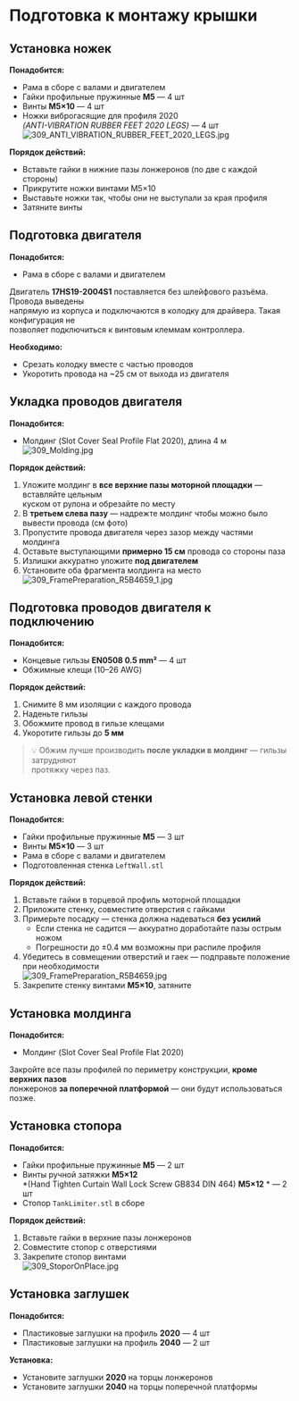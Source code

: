 # Подготовка к монтажу крышки

## Установка ножек

**Понадобится:**

- Рама в сборе с валами и двигателем  
- Гайки профильные пружинные **M5** — 4 шт  
- Винты **M5×10** — 4 шт  
- Ножки виброгасящие для профиля 2020  
  *(ANTI-VIBRATION RUBBER FEET 2020 LEGS)* — 4 шт  
  ![309_ANTI_VIBRATION_RUBBER_FEET_2020_LEGS.jpg](img/309_ANTI_VIBRATION_RUBBER_FEET_2020_LEGS.jpg)

**Порядок действий:**

- Вставьте гайки в нижние пазы лонжеронов (по две с каждой стороны)  
- Прикрутите ножки винтами M5×10  
- Выставьте ножки так, чтобы они не выступали за края профиля  
- Затяните винты

## Подготовка двигателя

**Понадобится:**

- Рама в сборе с валами и двигателем

Двигатель **17HS19-2004S1** поставляется без шлейфового разъёма. Провода выведены  
напрямую из корпуса и подключаются в колодку для драйвера. Такая конфигурация не  
позволяет подключиться к винтовым клеммам контроллера.

**Необходимо:**

- Срезать колодку вместе с частью проводов  
- Укоротить провода на ~25 см от выхода из двигателя

## Укладка проводов двигателя

**Понадобится:**

- Молдинг (Slot Cover Seal Profile Flat 2020), длина 4 м  
  ![309_Molding.jpg](img/309_Molding.jpg)

**Порядок действий:**

1. Уложите молдинг в **все верхние пазы моторной площадки** — вставляйте цельным  
   куском от рулона и обрезайте по месту  
2. В **третьем слева пазу** — надрежте молдинг чтобы можно было вывести провода (см фото)  
3. Пропустите провода двигателя через зазор между частями молдинга  
4. Оставьте выступающими **примерно 15 см** провода со стороны паза  
5. Излишки аккуратно уложите **под двигателем**  
6. Установите оба фрагмента молдинга на место  
   ![309_FramePreparation_R5B4659_1.jpg](img/309_FramePreparation_R5B4659_1.jpg)

## Подготовка проводов двигателя к подключению

**Понадобится:**

- Концевые гильзы **EN0508 0.5 mm²** — 4 шт  
- Обжимные клещи (10–26 AWG)

**Порядок действий:**

1. Снимите 8 мм изоляции с каждого провода  
2. Наденьте гильзы  
3. Обожмите провод в гильзе клещами  
4. Укоротите гильзы до **5 мм**

> 💡 Обжим лучше производить **после укладки в молдинг** — гильзы затрудняют  
> протяжку через паз.

## Установка левой стенки

**Понадобится:**

- Гайки профильные пружинные **M5** — 3 шт  
- Винты **M5×10** — 3 шт  
- Рама в сборе с валами и двигателем  
- Подготовленная стенка `LeftWall.stl`

**Порядок действий:**

1. Вставьте гайки в торцевой профиль моторной площадки  
2. Приложите стенку, совместите отверстия с гайками  
3. Примерьте посадку — стенка должна надеваться **без усилий**  
   - Если стенка не садится — аккуратно доработайте пазы острым ножом  
   - Погрешности до ±0.4 мм возможны при распиле профиля  
4. Убедитесь в совмещении отверстий и гаек — подправьте положение при необходимости  
   ![309_FramePreparation_R5B4659.jpg](img/309_FramePreparation_R5B4659.jpg)  
5. Закрепите стенку винтами **M5×10**, затяните

## Установка молдинга

**Понадобится:**

- Молдинг (Slot Cover Seal Profile Flat 2020)

Закройте все пазы профилей по периметру конструкции, **кроме верхних пазов**  
лонжеронов **за поперечной платформой** — они будут использоваться позже.

## Установка стопора

**Понадобится:**

- Гайки профильные пружинные **M5** — 2 шт  
- Винты ручной затяжки **M5×12**  
  *(Hand Tighten Curtain Wall Lock Screw GB834 DIN 464) **M5×12** * — 2 шт  
- Стопор `TankLimiter.stl` в сборе

**Порядок действий:**

1. Вставьте гайки в верхние пазы лонжеронов  
2. Совместите стопор с отверстиями  
3. Закрепите стопор винтами  
   ![309_StoporOnPlace.jpg](img/309_StoporOnPlace.jpg)

## Установка заглушек

**Понадобится:**

- Пластиковые заглушки на профиль **2020** — 4 шт  
- Пластиковые заглушки на профиль **2040** — 2 шт

**Установка:**

- Установите заглушки **2020** на торцы лонжеронов  
- Установите заглушки **2040** на торцы поперечной платформы
